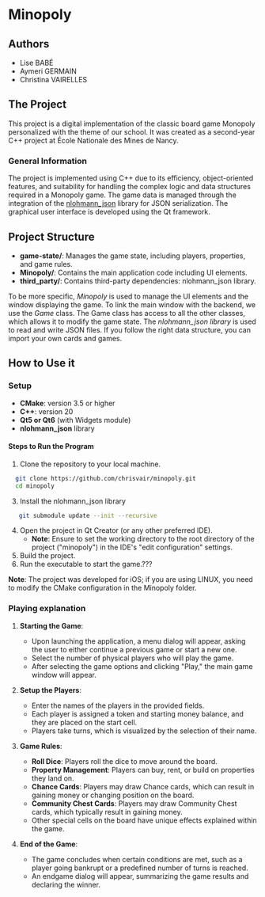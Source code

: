 # Minopoly

## Authors
- Lise BABÉ
- Aymeri GERMAIN
- Christina VAIRELLES

## The Project

This project is a digital implementation of the classic board game Monopoly personalized with the theme of our school.
It was created as a second-year C++ project at École Nationale des Mines de Nancy.

### General Information

The project is implemented using C++ due to its efficiency, object-oriented features, and suitability for handling the complex logic and data structures required in a Monopoly game. The game data is managed through the integration of the [nlohmann_json](https://github.com/nlohmann/json) library for JSON serialization. The graphical user interface is developed using the Qt framework.

## Project Structure
- **game-state/**: Manages the game state, including players, properties, and game rules.
- **Minopoly/**: Contains the main application code including UI elements.
- **third_party/**: Contains third-party dependencies: nlohmann_json library.

To be more specific, *Minopoly* is used to manage the UI elements and the window displaying the game. To link the main window with the backend, we use the *Game* class. The Game class has access to all the other classes, which allows it to modify the game state. The *nlohmann_json library* is used to read and write JSON files. If you follow the right data structure, you can import your own cards and games.

## How to Use it

### Setup

- **CMake**: version 3.5 or higher
- **C++**: version 20
- **Qt5 or Qt6** (with Widgets module)
- **nlohmann_json** library

#### Steps to Run the Program

1. Clone the repository to your local machine.
  ```bash
    git clone https://github.com/chrisvair/minopoly.git
    cd minopoly
  ```
3. Install the nlohmann_json library
 ```bash
    git submodule update --init --recursive
 ```
4. Open the project in Qt Creator (or any other preferred IDE). 
    - **Note**: Ensure to set the working directory to the root directory of the project ("minopoly") in the IDE's "edit configuration" settings.
5. Build the project.
6. Run the executable to start the game.???

**Note**: The project was developed for iOS; if you are using LINUX, you need to modify the CMake configuration in the Minopoly folder.

### Playing explanation

1. **Starting the Game**:
    - Upon launching the application, a menu dialog will appear, asking the user to either continue a previous game or start a new one.
    - Select the number of physical players who will play the game.
    - After selecting the game options and clicking "Play," the main game window will appear.

2. **Setup the Players**:
    - Enter the names of the players in the provided fields.
    - Each player is assigned a token and starting money balance, and they are placed on the start cell.
    - Players take turns, which is visualized by the selection of their name.

3. **Game Rules**:
    - **Roll Dice**: Players roll the dice to move around the board.
    - **Property Management**: Players can buy, rent, or build on properties they land on.
    - **Chance Cards**: Players may draw Chance cards, which can result in gaining money or changing position on the board.
    - **Community Chest Cards**: Players may draw Community Chest cards, which typically result in gaining money.
    - Other special cells on the board have unique effects explained within the game.

4. **End of the Game**:
    - The game concludes when certain conditions are met, such as a player going bankrupt or a predefined number of turns is reached.
    - An endgame dialog will appear, summarizing the game results and declaring the winner.
